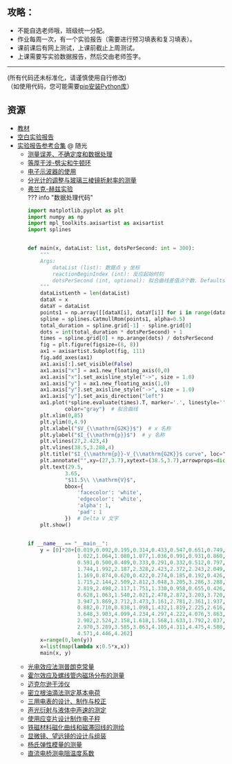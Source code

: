 ## 攻略：
- 不能自选老师哦，班级统一分配。  
- 作业每周一次，有一个实验报告（需要进行预习填表和复习填表）。  
- 课前课后有网上测试，上课前截止上周测试。  
- 上课需要写实验数据报告，然后交由老师签字。  

---

(所有代码还未标准化，请谨慎使用自行修改)  
（如使用代码，您可能需要[pip安装Python库](../技巧/pip安装Python库.md)）  
## 资源  
- [教材](https://lz.qaiu.top/parser?url=https://cqu-openlib.lanzouh.com/iEUgH1upckdc)  
- [空白实验报告](https://lz.qaiu.top/parser?url=https://cqu-openlib.lanzout.com/iu8Hp1vpxg0h)  
- [实验报告参考合集](https://lz.qaiu.top/parser?url=https://cqu-openlib.lanzouh.com/ii9sc1upch5g) @ 随光  
    - [测量误差、不确定度和数据处理](https://lz.qaiu.top/parser?url=https://cqu-openlib.lanzouh.com/ihU0m1upcpba)  
    - [等厚干涉-劈尖和牛顿环](https://lz.qaiu.top/parser?url=https://cqu-openlib.lanzouh.com/i7D9z1upcp6f)  
    - [电子示波器的使用](https://lz.qaiu.top/parser?url=https://cqu-openlib.lanzouh.com/i5hfu1upcpaj)  
    - [分光计的调整与玻璃三棱镜折射率的测量](https://lz.qaiu.top/parser?url=https://cqu-openlib.lanzouh.com/it3Da1upcpod)  
    - [弗兰克-赫兹实验](https://lz.qaiu.top/parser?url=https://cqu-openlib.lanzouh.com/i8MpE1upcpih)  
    ??? info "数据处理代码"
        ```python
        import matplotlib.pyplot as plt
        import numpy as np
        import mpl_toolkits.axisartist as axisartist
        import splines


        def main(x, dataList: list, dotsPerSecond: int = 300):
            """
            Args:
                dataList (list): 数据点 y 坐标
                reactionBeginIndex (int): 反应起始时刻
                dotsPerSecond (int, optional): 拟合曲线差值点个数. Defaults to 300.
            """
            dataListLenth = len(dataList)
            dataX = x
            dataY = dataList
            points1 = np.array([[dataX[i], dataY[i]] for i in range(dataListLenth)])
            spline = splines.CatmullRom(points1, alpha=0.5)
            total_duration = spline.grid[-1] - spline.grid[0]
            dots = int(total_duration * dotsPerSecond) + 1
            times = spline.grid[0] + np.arange(dots) / dotsPerSecond
            fig = plt.figure(figsize=(8, 8))
            ax1 = axisartist.Subplot(fig, 111)
            fig.add_axes(ax1)
            ax1.axis[:].set_visible(False)
            ax1.axis["x"] = ax1.new_floating_axis(0,0)
            ax1.axis["x"].set_axisline_style("->", size = 1.0)
            ax1.axis["y"] = ax1.new_floating_axis(1,0)
            ax1.axis["y"].set_axisline_style("->", size = 1.0)
            ax1.axis["y"].set_axis_direction("left")
            ax1.plot(*spline.evaluate(times).T, marker='.', linestyle='',
                    color="gray")  # 拟合曲线
            plt.xlim(0,85)
            plt.ylim(0,4.9)
            plt.xlabel("$V_{\\mathrm{G2K}}$")  # x 名称
            plt.ylabel("$I_{\\mathrm{p}}$")  # y 名称
            plt.vlines(27,2.423,4)
            plt.vlines(38.5,3.288,4)
            plt.title("$I_{\\mathrm{p}}-V_{\\mathrm{G2K}}$ curve", loc="center", y=-0.13)
            plt.annotate("",xy=(27,3.7),xytext=(38.5,3.7),arrowprops=dict(arrowstyle="<->", ))  # Delta V 箭头
            plt.text(29.5,
                    3.65,
                    "$11.5\\ \\mathrm{V}$",
                    bbox={
                        'facecolor': 'white',
                        'edgecolor': 'white',
                        'alpha': 1,
                        'pad': 1
                    })  # Delta V 文字
            plt.show()


        if __name__ == "__main__":
            y = [0]*20+[0.019,0.092,0.195,0.314,0.433,0.547,0.651,0.749,0.905,0.973,
                        1.022,1.064,1.080,1.077,1.036,0.991,0.931,0.860,0.777,0.686,
                        0.591,0.500,0.409,0.333,0.291,0.332,0.512,0.797,1.127,1.451,
                        1.744,1.992,2.187,2.328,2.423,2.372,2.243,2.049,1.787,1.484,
                        1.169,0.874,0.620,0.422,0.274,0.185,0.192,0.426,0.816,1.271,
                        1.715,2.144,2.509,2.812,3.048,3.205,3.286,3.288,3.216,3.058,
                        2.819,2.498,2.117,1.751,1.330,0.958,0.655,0.426,0.290,0.334,
                        0.628,1.063,1.540,2.021,2.478,2.872,3.203,3.720,3.871,3.943,
                        3.947,3.869,3.712,3.473,3.161,2.781,2.361,1.937,1.535,1.177,
                        0.882,0.710,0.838,1.098,1.432,1.819,2.225,2.616,2.980,3.343,
                        3.648,3.903,4.099,4.234,4.297,4.222,4.076,3.863,3.584,3.259,
                        2.902,2.524,2.158,1.618,1.568,1.633,1.792,2.037,2.330,2.647,
                        2.970,3.289,3.585,3.863,4.105,4.311,4.475,4.580,4.627,4.613,
                        4.571,4.446,4.262]
            x=range(0,len(y))
            x=list(map(lambda x:0.5*x,x))
            main(x, y)
        ```
    - [光电效应法测普朗克常量](https://lz.qaiu.top/parser?url=https://cqu-openlib.lanzouh.com/ihAyb1upcprg)  
    - [霍尔效应及螺线管内磁场分布的测量](https://lz.qaiu.top/parser?url=https://cqu-openlib.lanzouh.com/ikYOE1upcoxg)  
    - [迈克尔逊干涉仪](https://lz.qaiu.top/parser?url=https://cqu-openlib.lanzouh.com/ivnBK1upcp2b)  
    - [密立根油滴法测定基本电荷](https://lz.qaiu.top/parser?url=https://cqu-openlib.lanzouh.com/ikcgb1upcpkj)  
    - [三用电表的设计、制作与校正](https://lz.qaiu.top/parser?url=https://cqu-openlib.lanzouh.com/iDmGR1upcpva)  
    - [声光衍射与液体中声速的测定](https://lz.qaiu.top/parser?url=https://cqu-openlib.lanzouh.com/iUHiD1upcpnc)  
    - [使用应变片设计制作电子秤](https://lz.qaiu.top/parser?url=https://cqu-openlib.lanzouh.com/iDhZP1upcpti)  
    - [铁磁材料磁化曲线和磁滞回线的测绘](https://lz.qaiu.top/parser?url=https://cqu-openlib.lanzouh.com/idLIK1upcp0j)  
    - [显微镜、望远镜的设计与组装](https://lz.qaiu.top/parser?url=https://cqu-openlib.lanzouh.com/ig40M1upcpfe)  
    - [杨氏弹性模量的测量](https://lz.qaiu.top/parser?url=https://cqu-openlib.lanzouh.com/i0yt81upcpdc)  
    - [直流电桥测电阻温度系数](https://lz.qaiu.top/parser?url=https://cqu-openlib.lanzouh.com/iTiDp1upcp8h)  
